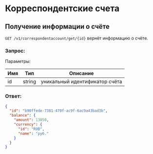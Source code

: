 # Корреспондентские счета

## Получение информации о счёте

`GET /v1/correspondentaccount/get/{id}` вернёт информацию о счёте.

### Запрос:

Параметры: 

Имя | Тип | Описание
--- | --- | ---
id | string | уникальный идентификатор счёта

### Ответ:

```json
{
  "id": "b90ffede-7381-470f-ac9f-6ac9a43bad3b",
  "balance": {
    "amount": 13850,
    "currency": {
      "id": "RUB",
      "name": "руб."
    }
  }
}
```